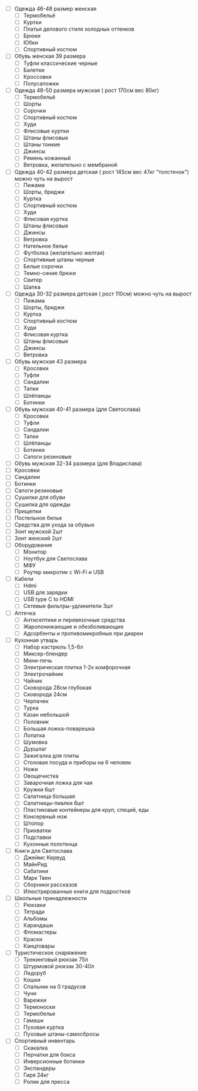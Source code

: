 
- [ ] Одежда 46-48 размер женская
  - [ ] Термобельё
  - [ ] Куртки
  - [ ] Платья делового стиля холодных оттенков
  - [ ] Брюки
  - [ ] Юбки 
  - [ ] Спортивный костюм
- [ ] Обувь женская 39 размера
  - [ ] Туфли классические черные
  - [ ] Балетки
  - [ ] Кроссовки
  - [ ] Полусапожки
- [ ] Одежда 48-50 размера мужская ( рост 170см вес 80кг)
  - [ ] Термобельё
  - [ ] Шорты
  - [ ] Сорочки
  - [ ] Спортивный костюм
  - [ ] Худи
  - [ ] Флисовые куртки
  - [ ] Штаны флисовые
  - [ ] Штаны тонкие
  - [ ] Джинсы
  - [ ] Ремень кожанный
  - [ ] Ветровка, желательно с мембраной
- [ ] Одежда 40-42 размера детская ( рост 145см вес 47кг "толстячок") можно чуть на вырост
  - [ ] Пижама
  - [ ] Шорты, бриджи
  - [ ] Куртка
  - [ ] Спортивный костюм
  - [ ] Худи
  - [ ] Флисовая куртка
  - [ ] Штаны флисовые
  - [ ] Джинсы
  - [ ] Ветровка
  - [ ] Нательное белье
  - [ ] Футболка (желательно желтая)
  - [ ] Спортивные штаны черные
  - [ ] Белые сорочки
  - [ ] Темно-синие брюки
  - [ ] Свитер
  - [ ] Шапка
- [ ] Одежда 30-32 размера детская ( рост 110см) можно чуть на вырост
  - [ ] Пижама
  - [ ] Шорты, бриджи
  - [ ] Куртка
  - [ ] Спортивный костюм
  - [ ] Худи
  - [ ] Флисовая куртка
  - [ ] Штаны флисовые
  - [ ] Джинсы
  - [ ] Ветровка
- [ ] Обувь мужская 43 размера
  - [ ] Кросовки
  - [ ] Туфли
  - [ ] Сандалии
  - [ ] Тапки
  - [ ] Шлёпанцы
  - [ ] Ботинки
- [ ] Обувь мужская 40-41 размера (для Светослава)
  - [ ] Кросовки
  - [ ] Туфли
  - [ ] Сандалии
  - [ ] Тапки
  - [ ] Шлёпанцы
  - [ ] Ботинки
  - [ ] Сапоги резиновые
 - [ ] Обувь мужская 32-34 размера (для Владислава)
  - [ ] Кросовки
  - [ ] Сандалии
  - [ ] Ботинки
  - [ ] Сапоги резиновые
- [ ] Сушилки для обуви
- [ ] Сушилка для одежды
- [ ] Прищепки
- [ ] Постельное белье
- [ ] Средства для ухода за обувью
- [ ] Зонт мужской 2шт
- [ ] Зонт женский 2шт
- [ ] Оборудование
  - [ ] Монитор
  - [ ] Ноутбук для Светослава
  - [ ] МФУ
  - [ ] Роутер микротик с Wi-Fi и USB
- [ ] Кабели
  - [ ] Hdmi
  - [ ] USB для зарядки
  - [ ] USB type C to HDMI
  - [ ] Сетевые фильтры-удлинители 3шт
- [ ] Аптечка
  - [ ] Антисептики и перевязочные средства
  - [ ] Жаропонижающие и обезболивающие
  - [ ] Адсорбенты и противомикробные при диареи
- [ ] Кухонная утварь
  - [ ] Набор кастрюль 1,5-6л
  - [ ] Миксер-блендер
  - [ ] Мини-печь
  - [ ] Электрическая плитка 1-2х комфорочная
  - [ ] Электрочайник
  - [ ] Чайник
  - [ ] Сковорода 28см глубокая
  - [ ] Сковорода 24см
  - [ ] Черпачек
  - [ ] Турка
  - [ ] Казан небольшой
  - [ ] Половник
  - [ ] Большая ложка-поварешка
  - [ ] Лопатка
  - [ ] Шумовка
  - [ ] Дуршлаг
  - [ ] Зажигалка для плиты
  - [ ] Столовая посуда и приборы на 6 человек
  - [ ] Ножи
  - [ ] Овощечистка
  - [ ] Заварочная ложка для чая
  - [ ] Кружки 6шт
  - [ ] Салатница большая
  - [ ] Салатницы-пиалки 6шт
  - [ ] Пластиковые контейнеры для круп, специй, еды
  - [ ] Консервный нож
  - [ ] Штопор
  - [ ] Прихватки
  - [ ] Подставки
  - [ ] Кухонные полотенца
- [ ] Книги для Светослава
  - [ ] Джеймс Кервуд
  - [ ] МайнРид
  - [ ] Сабатини
  - [ ] Марк Твен
  - [ ] Сборники рассказов
  - [ ] Илюстрированные книги для подростков
- [ ] Школьные принадлежности
  - [ ] Рюкзаки
  - [ ] Тетради
  - [ ] Альбомы
  - [ ] Карандаши
  - [ ] Фломастеры
  - [ ] Краски
  - [ ] Канцтовары
- [ ] Туристическое снаряжение
  - [ ] Трекинговый рюкзак 75л
  - [ ] Штурмовой рюкзак 30-40л
  - [ ] Ледоруб
  - [ ] Кошки
  - [ ] Спальник на 0 градусов
  - [ ] Чуни
  - [ ] Варежки
  - [ ] Термоноски
  - [ ] Термобелье
  - [ ] Гамаши
  - [ ] Пуховая куртка
  - [ ] Пуховые штаны-самосбросы
- [ ] Спортивный инвентарь
  - [ ] Скакалка
  - [ ] Перчатки для бокса
  - [ ] Инверсионные ботинки
  - [ ] Экспандеры
  - [ ] Гиря 24кг
  - [ ] Ролик для пресса
